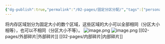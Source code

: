 ```yaml
---
{"dg-publish":true,"permalink":"/02-pages/固定分区分配/","tags":["personal/blog","os"]}
---
```


将内存区域划分为固定大小的数个区域，这些区域的大小可以全部相同（分区大小相等），也可以不相同（分区大小不等）。
![image.png](https://yelanyanyu-img-bed.oss-cn-hangzhou.aliyuncs.com/img/blog/2024/09/20240912183148.png)
![image.png](https://yelanyanyu-img-bed.oss-cn-hangzhou.aliyuncs.com/img/blog/2024/09/20240912183204.png)
[[02-pages/外部碎片\|外部碎片]]
[[02-pages/内部碎片\|内部碎片]]